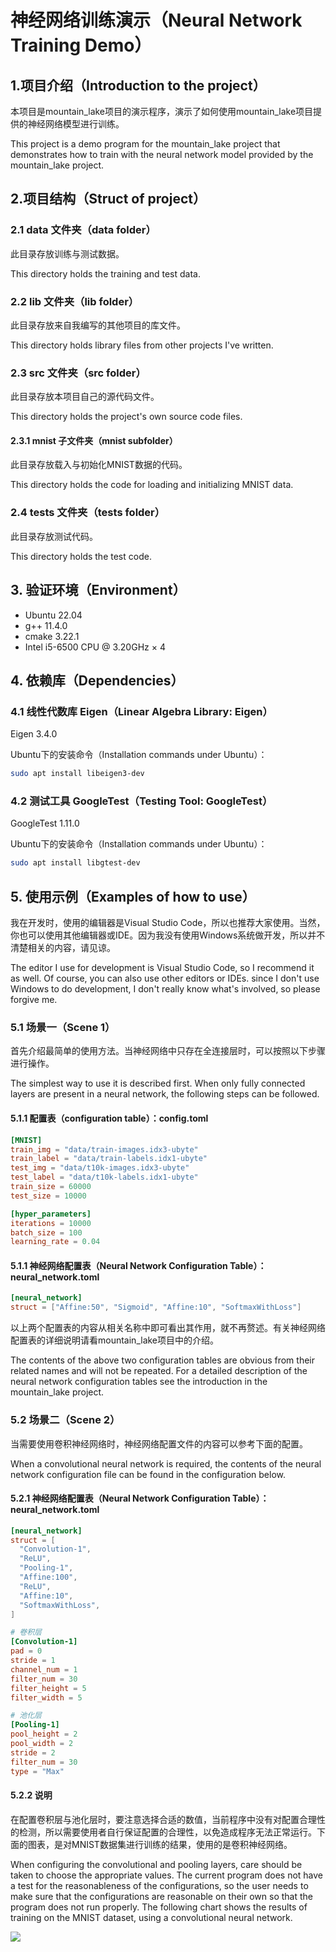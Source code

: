 # 神经网络训练演示（Neural Network Training Demo）

## 1.项目介绍（Introduction to the project）

本项目是mountain_lake项目的演示程序，演示了如何使用mountain_lake项目提供的神经网络模型进行训练。

This project is a demo program for the mountain_lake project that demonstrates how to train with the neural network model provided by the mountain_lake project.

## 2.项目结构（Struct of project）

### 2.1 data 文件夹（data folder）

此目录存放训练与测试数据。

This directory holds the training and test data.

### 2.2 lib 文件夹（lib folder）

此目录存放来自我编写的其他项目的库文件。

This directory holds library files from other projects I've written.

### 2.3 src 文件夹（src folder）

此目录存放本项目自己的源代码文件。

This directory holds the project's own source code files.

#### 2.3.1 mnist 子文件夹（mnist subfolder）

此目录存放载入与初始化MNIST数据的代码。

This directory holds the code for loading and initializing MNIST data.

### 2.4 tests 文件夹（tests folder）

此目录存放测试代码。

This directory holds the test code.

## 3. 验证环境（Environment）

- Ubuntu 22.04
- g++ 11.4.0
- cmake 3.22.1
- Intel i5-6500 CPU @ 3.20GHz × 4

## 4. 依赖库（Dependencies）

### 4.1 线性代数库 Eigen（Linear Algebra Library: Eigen）

Eigen 3.4.0

Ubuntu下的安装命令（Installation commands under Ubuntu）：

```bash
sudo apt install libeigen3-dev
```

### 4.2 测试工具 GoogleTest（Testing Tool: GoogleTest）

GoogleTest 1.11.0

Ubuntu下的安装命令（Installation commands under Ubuntu）：

```bash
sudo apt install libgtest-dev
```

## 5. 使用示例（Examples of how to use）

我在开发时，使用的编辑器是Visual Studio Code，所以也推荐大家使用。当然，你也可以使用其他编辑器或IDE。因为我没有使用Windows系统做开发，所以并不清楚相关的内容，请见谅。

The editor I use for development is Visual Studio Code, so I recommend it as well. Of course, you can also use other editors or IDEs. since I don't use Windows to do development, I don't really know what's involved, so please forgive me.

### 5.1 场景一（Scene 1）

首先介绍最简单的使用方法。当神经网络中只存在全连接层时，可以按照以下步骤进行操作。

The simplest way to use it is described first. When only fully connected layers are present in a neural network, the following steps can be followed.

#### 5.1.1 配置表（configuration table）：config.toml

```toml
[MNIST]
train_img = "data/train-images.idx3-ubyte"
train_label = "data/train-labels.idx1-ubyte"
test_img = "data/t10k-images.idx3-ubyte"
test_label = "data/t10k-labels.idx1-ubyte"
train_size = 60000
test_size = 10000

[hyper_parameters]
iterations = 10000
batch_size = 100
learning_rate = 0.04

```

#### 5.1.1 神经网络配置表（Neural Network Configuration Table）：neural_network.toml

```toml
[neural_network]
struct = ["Affine:50", "Sigmoid", "Affine:10", "SoftmaxWithLoss"]

```

以上两个配置表的内容从相关名称中即可看出其作用，就不再赘述。有关神经网络配置表的详细说明请看mountain_lake项目中的介绍。

The contents of the above two configuration tables are obvious from their related names and will not be repeated. For a detailed description of the neural network configuration tables see the introduction in the mountain_lake project.

### 5.2 场景二（Scene 2）

当需要使用卷积神经网络时，神经网络配置文件的内容可以参考下面的配置。

When a convolutional neural network is required, the contents of the neural network configuration file can be found in the configuration below.

#### 5.2.1 神经网络配置表（Neural Network Configuration Table）：neural_network.toml

```toml
[neural_network]
struct = [
  "Convolution-1",
  "ReLU",
  "Pooling-1",
  "Affine:100",
  "ReLU",
  "Affine:10",
  "SoftmaxWithLoss",
]

# 卷积层
[Convolution-1]
pad = 0
stride = 1
channel_num = 1
filter_num = 30
filter_height = 5
filter_width = 5

# 池化层
[Pooling-1]
pool_height = 2
pool_width = 2
stride = 2
filter_num = 30
type = "Max"

```

#### 5.2.2 说明

在配置卷积层与池化层时，要注意选择合适的数值，当前程序中没有对配置合理性的检测，所以需要使用者自行保证配置的合理性，以免造成程序无法正常运行。下面的图表，是对MNIST数据集进行训练的结果，使用的是卷积神经网络。

When configuring the convolutional and pooling layers, care should be taken to choose the appropriate values. The current program does not have a test for the reasonableness of the configurations, so the user needs to make sure that the configurations are reasonable on their own so that the program does not run properly. The following chart shows the results of training on the MNIST dataset, using a convolutional neural network.

![](csv/acc2024-2-27_17:22:7.png)
